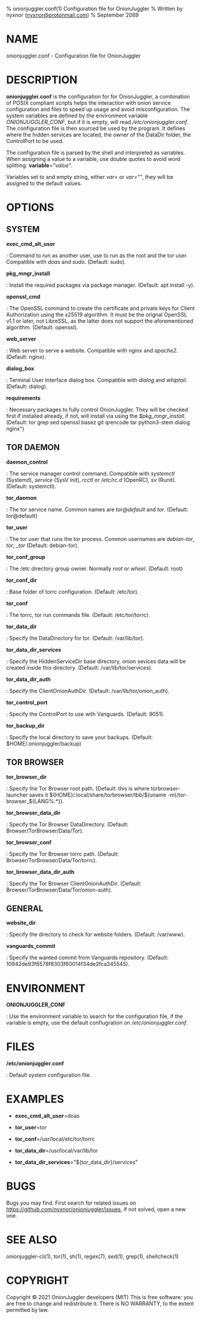 % onionjuggler.conf(1) Configuration file for OnionJuggler
% Written by nyxnor (nyxnor@protonmail.com)
% September 2069

# NAME

onionjuggler.conf - Configuration file for OnionJuggler


# DESCRIPTION

**onionjuggler.conf** is the configuration for for OnionJuggler, a combination of POSIX compliant scripts helps the interaction with onion service configuration and files to speed up usage and avoid misconfiguration. The system variables are defined by the environment variable *ONIONJUGGLER_CONF*, but if it is empty, will read */etc/onionjuggler.conf*. The configuration file is then sourced be used by the program. It defines where the hidden services are located, the owner of the DataDir folder, the ControlPort to be used.

The configuration file is parsed by the shell and interpreted as variables. When assigning a value to a variable, use double quotes to avoid word splitting: **variable**=*"value"*.

Variables set to and empty string, either *var=* or *var=""*, they will be assigned to the default values.

# OPTIONS

## SYSTEM

**exec_cmd_alt_user**

: Command to run as another user, use to run as the root and the tor user. Compatible with *doas* and *sudo*. (Default: sudo).

**pkg_mngr_install**

: Install the required packages via package manager. (Default: apt install -y).

**openssl_cmd**

: The OpenSSL command to create the certificate and private keys for Client Authorization using the x25519 algorithm. It must be the orignal OpenSSL v1.1 or later, not LibreSSL, as the latter does not support the aforementioned algorithm. (Default: openssl).

**web_server**

: Web server to serve a website. Compatible with *nginx* and *apache2*. (Default: nginx).

**dialog_box**

: Terminal User Interface dialog box. Compatible with *dialog* and *whiptail*. (Default: dialog).

**requirements**

: Necessary packages to fully control OnionJuggler. They will be checked first if installed already, if not, will install via using the *$pkg_mngr_install*. (Default: tor grep sed openssl basez git qrencode tar python3-stem dialog nginx")


## TOR DAEMON

**daemon_control**

: The service manager control command. Compatible with *systemctl* (Systemd), *service* (SysV init), *rcctl* or */etc/rc.d* (OpenRC), *sv* (Runit). (Default: systemctl).

**tor_daemon**

: The tor service name. Common names are *tor@default* and *tor*. (Default: tor@default)

**tor_user**

: The tor user that runs the tor process. Common usernames are *debian-tor*, *tor*, *_tor* (Default: debian-tor).

**tor_conf_group**

: The /etc directory group owner. Normally *root* or *wheel*. (Default: root)

**tor_conf_dir**

: Base folder of torrc configuration. (Default: /etc/tor).

**tor_conf**

: The torrc, tor run commands file. (Default: /etc/tor/torrc).

**tor_data_dir**

: Specify the DataDirectory for tor. (Default: /var/lib/tor).

**tor_data_dir_services**

: Specify the HiddenServiceDir base directory, onion sevices data will be created inside this directory. (Default: /var/lib/tor/services).

**tor_data_dir_auth**

: Specify the ClientOnionAuthDir. (Default: /var/lib/tor/onion_auth).

**tor_control_port**

: Specify the ControlPort to use with Vanguards. (Default: 9051).

**tor_backup_dir**

: Specify the local directory to save your backups. (Default: $HOME/.onionjuggler/backup)

## TOR BROWSER

**tor_browser_dir**

: Specify the Tor Browser root path. (Default: this is where torbrowser-launcher saves it \$\{HOME\}/.local/share/torbrowser/tbb/\$(uname -m)/tor-browser_\$\{LANG%.*\}).

**tor_browser_data_dir**

: Specify the Tor Browser DataDirectory. (Default: Browser/TorBrowser/Data/Tor).

**tor_browser_conf**

: Specify the Tor Browser torrc path. (Default: Browser/TorBrowser/Data/Tor/torrc).

**tor_browser_data_dir_auth**

: Specify the Tor Browser ClientOnionAuthDir. (Default: Browser/TorBrowser/Data/Tor/onion-auth).


## GENERAL

**website_dir**

: Specify the directory to check for website folders. (Default: /var/www).

**vanguards_commit**

: Specify the wanted commit from Vanguards repository. (Default: 10942de93f6578f8303f60014f34de2fca345545).

# ENVIRONMENT

**ONIONJUGGLER_CONF**

: Use the environment variable to search for the configuration file, if the variable is empty, use the default confiugration on */etc/onionjuggler.conf*.

# FILES

**/etc/onionjuggler.conf**

: Default system configuration file.

# EXAMPLES

* **exec_cmd_alt_user**=doas

* **tor_user**=tor

* **tor_conf**=/usr/local/etc/tor/torrc

* **tor_data_dir**=/usr/local/var/lib/tor

* **tor_data_dir_services**="\$\{tor_data_dir\}/services"

# BUGS

Bugs you may find. First search for related issues on https://github.com/nyxnor/onionjuggler/issues, if not solved, open a new one.


# SEE ALSO

onionjuggler-cli(1), tor(1), sh(1), regex(7), sed(1), grep(1), shellcheck(1)


# COPYRIGHT

Copyright  ©  2021  OnionJuggler developers (MIT)
This is free software: you are free to change and redistribute it.  There is NO WARRANTY, to the extent permitted by law.
